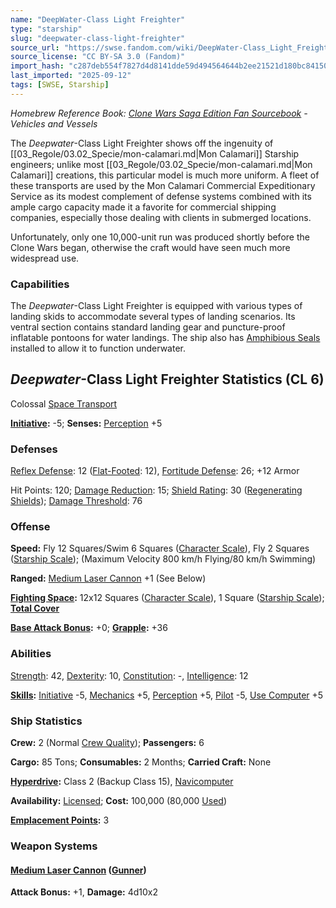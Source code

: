 ```yaml
---
name: "DeepWater-Class Light Freighter"
type: "starship"
slug: "deepwater-class-light-freighter"
source_url: "https://swse.fandom.com/wiki/DeepWater-Class_Light_Freighter"
source_license: "CC BY-SA 3.0 (Fandom)"
import_hash: "c287deb554f7827d4d8141dde59d494564644b2ee21521d180bc841504e94af4"
last_imported: "2025-09-12"
tags: [SWSE, Starship]
---
```

*Homebrew Reference Book: [Clone Wars Saga Edition Fan Sourcebook](https://swse.fandom.com/wiki/Clone_Wars_Saga_Edition_Fan_Sourcebook) - Vehicles and Vessels*

The *Deepwater*-Class Light Freighter shows off the ingenuity of [[03_Regole/03.02_Specie/mon-calamari.md|Mon Calamari]] Starship engineers; unlike most [[03_Regole/03.02_Specie/mon-calamari.md|Mon Calamari]] creations, this particular model is much more uniform. A fleet of these transports are used by the Mon Calamari Commercial Expeditionary Service as its modest complement of defense systems combined with its ample cargo capacity made it a favorite for commercial shipping companies, especially those dealing with clients in submerged locations.

Unfortunately, only one 10,000-unit run was produced shortly before the Clone Wars began, otherwise the craft would have seen much more widespread use.

### Capabilities
The *Deepwater*-Class Light Freighter is equipped with various types of landing skids to accommodate several types of landing scenarios. Its ventral section contains standard landing gear and puncture-proof inflatable pontoons for water landings. The ship also has [Amphibious Seals](https://swse.fandom.com/wiki/Amphibious_Seals) installed to allow it to function underwater.

## *Deepwater*-Class Light Freighter Statistics (CL 6)
Colossal [Space Transport](https://swse.fandom.com/wiki/Space_Transport)

**[Initiative](https://swse.fandom.com/wiki/Initiative):** -5; **Senses:** [Perception](https://swse.fandom.com/wiki/Perception) +5
### Defenses
[Reflex Defense](https://swse.fandom.com/wiki/Reflex_Defense_(Vehicles)): 12 ([Flat-Footed](https://swse.fandom.com/wiki/Flat-Footed): 12), [Fortitude Defense](https://swse.fandom.com/wiki/Fortitude_Defense_(Vehicles)): 26; +12 Armor

Hit Points: 120; [Damage Reduction](https://swse.fandom.com/wiki/Damage_Reduction): 15; [Shield Rating](https://swse.fandom.com/wiki/Shield_Rating): 30 ([Regenerating Shields](https://swse.fandom.com/wiki/Regenerating_Shields)); [Damage Threshold](https://swse.fandom.com/wiki/Damage_Threshold_(Vehicles)): 76
### Offense
**Speed:** Fly 12 Squares/Swim 6 Squares ([Character Scale](https://swse.fandom.com/wiki/Character_Scale)), Fly 2 Squares ([Starship Scale](https://swse.fandom.com/wiki/Starship_Scale)); (Maximum Velocity 800 km/h Flying/80 km/h Swimming)

**Ranged:** [Medium Laser Cannon](https://swse.fandom.com/wiki/Medium_Laser_Cannon) +1 (See Below)

**[Fighting Space](https://swse.fandom.com/wiki/Fighting_Space):** 12x12 Squares ([Character Scale](https://swse.fandom.com/wiki/Character_Scale)), 1 Square ([Starship Scale](https://swse.fandom.com/wiki/Starship_Scale)); **[Total Cover](https://swse.fandom.com/wiki/Total_Cover)**

**[Base Attack Bonus](https://swse.fandom.com/wiki/Base_Attack_Bonus):** +0; **[Grapple](https://swse.fandom.com/wiki/Grapple):** +36
### Abilities
[Strength](https://swse.fandom.com/wiki/Strength): 42, [Dexterity](https://swse.fandom.com/wiki/Dexterity): 10, [Constitution](https://swse.fandom.com/wiki/Constitution): -, [Intelligence](https://swse.fandom.com/wiki/Intelligence): 12

**[Skills](https://swse.fandom.com/wiki/Skills):** [Initiative](https://swse.fandom.com/wiki/Initiative) -5, [Mechanics](https://swse.fandom.com/wiki/Mechanics) +5, [Perception](https://swse.fandom.com/wiki/Perception) +5, [Pilot](https://swse.fandom.com/wiki/Pilot) -5, [Use Computer](https://swse.fandom.com/wiki/Use_Computer) +5
### Ship Statistics
**Crew:** 2 (Normal [Crew Quality](https://swse.fandom.com/wiki/Crew_Quality)); **Passengers:** 6

**Cargo:** 85 Tons; **Consumables:** 2 Months; **Carried Craft:** None

**[Hyperdrive](https://swse.fandom.com/wiki/Hyperdrive):** Class 2 (Backup Class 15), [Navicomputer](https://swse.fandom.com/wiki/Navicomputer)

**Availability:** [Licensed](https://swse.fandom.com/wiki/Licensed); **Cost:** 100,000 (80,000 [Used](https://swse.fandom.com/wiki/Used))

**[Emplacement Points](https://swse.fandom.com/wiki/Emplacement_Points):** 3
### Weapon Systems
#### **[Medium Laser Cannon](https://swse.fandom.com/wiki/Medium_Laser_Cannon) ([Gunner](https://swse.fandom.com/wiki/Gunner))**
**Attack Bonus:** +1, **Damage:** 4d10x2